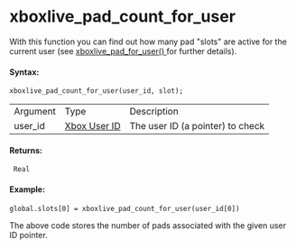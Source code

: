 # xboxlive_pad_count_for_user

With this function you can find out how many pad "slots" are active for
the current user (see [ xboxlive_pad_for_user()
](xboxlive_pad_for_user) for further details).

#### Syntax:

``` gml
xboxlive_pad_count_for_user(user_id, slot);
```

|          |                                                                                                                              |                                  |
|----------|------------------------------------------------------------------------------------------------------------------------------|----------------------------------|
| Argument | Type                                                                                                                         | Description                      |
| user_id  |  [Xbox User ID](../../../../../GameMaker_Language/GML_Reference/UWP_And_XBox_Live/Users_And_Accounts/xboxlive_get_user)  | The user ID (a pointer) to check |

#### Returns:

``` gml
 Real
```

#### Example:

``` gml
global.slots[0] = xboxlive_pad_count_for_user(user_id[0])
```

The above code stores the number of pads associated with the given user
ID pointer.
